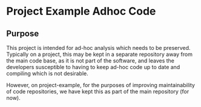 ﻿﻿# Project Example Adhoc Code## PurposeThis project is intended for ad-hoc analysis which needs to be preserved. Typically on a project, this may be kept in a separate repository away from the main code base, as it is not part of the software, and leaves the developers susceptible to having to keep ad-hoc code up to date and compiling which is not desirable.However, on project-example, for the purposes of improving maintainability of code repositories, we have kept this as part of the main repository (for now).